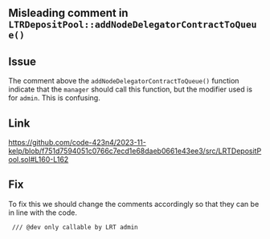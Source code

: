 ## Misleading comment in `LTRDepositPool::addNodeDelegatorContractToQueue()`

## Issue

The comment above the `addNodeDelegatorContractToQueue()` function indicate that the `manager` should call this function, but the modifier used is for `admin`. This is confusing.

## Link

https://github.com/code-423n4/2023-11-kelp/blob/f751d7594051c0766c7ecd1e68daeb0661e43ee3/src/LRTDepositPool.sol#L160-L162

## Fix

To fix this we should change the comments accordingly so that they can be in line with the code.

```
 /// @dev only callable by LRT admin
```
